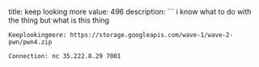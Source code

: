 title: keep looking more
value: 496
description: ```
i know what to do with the thing but what is this thing
```
Keeplookingmore: https://storage.googleapis.com/wave-1/wave-2-pwn/pwn4.zip

Connection: nc 35.222.8.29 7001